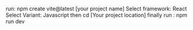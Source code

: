 run: npm create vite@latest [your project name]
Select framework: React
Select Variant: Javascript
then cd [Your project location]
finally run : npm run dev
